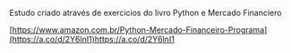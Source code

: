 Estudo criado através de exercicios do livro Python e Mercado Financiero

[https://www.amazon.com.br/Python-Mercado-Financeiro-Programa](https://a.co/d/2Y6lnI1)https://a.co/d/2Y6lnI1
